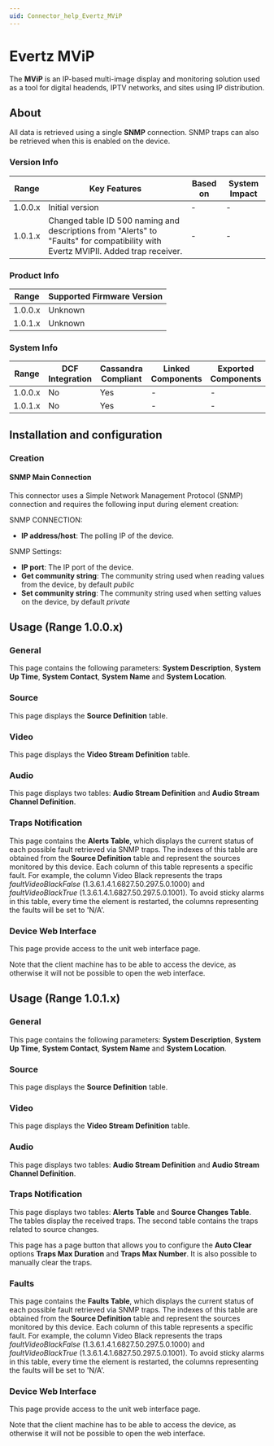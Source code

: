 ```yaml
---
uid: Connector_help_Evertz_MViP
---
```


# Evertz MViP

The **MViP** is an IP-based multi-image display and monitoring solution used as a tool for digital headends, IPTV networks, and sites using IP distribution.

## About

All data is retrieved using a single **SNMP** connection. SNMP traps can also be retrieved when this is enabled on the device.

### Version Info

| Range   | Key Features                                                                                                                      | Based on | System Impact |
|---------|-----------------------------------------------------------------------------------------------------------------------------------|----------|---------------|
| 1.0.0.x | Initial version                                                                                                                   | -        | -             |
| 1.0.1.x | Changed table ID 500 naming and descriptions from "Alerts" to "Faults" for compatibility with Evertz MVIPII. Added trap receiver. | -        | -             |

### Product Info

| Range   | Supported Firmware Version |
|---------|----------------------------|
| 1.0.0.x | Unknown                    |
| 1.0.1.x | Unknown                    |

### System Info

| Range     | DCF Integration     | Cassandra Compliant     | Linked Components     | Exported Components     |
|-----------|---------------------|-------------------------|-----------------------|-------------------------|
| 1.0.0.x   | No                  | Yes                     | -                     | -                       |
| 1.0.1.x   | No                  | Yes                     | -                     | -                       |

## Installation and configuration

### Creation

#### SNMP Main Connection

This connector uses a Simple Network Management Protocol (SNMP) connection and requires the following input during element creation:

SNMP CONNECTION:

- **IP address/host**: The polling IP of the device.

SNMP Settings:

- **IP port**: The IP port of the device.
- **Get community string**: The community string used when reading values from the device, by default *public*
- **Set community string**: The community string used when setting values on the device, by default *private*

## Usage (Range 1.0.0.x)

### General

This page contains the following parameters: **System Description**, **System Up Time**, **System Contact**, **System Name** and **System Location**.

### Source

This page displays the **Source Definition** table.

### Video

This page displays the **Video Stream Definition** table.

### Audio

This page displays two tables: **Audio Stream Definition** and **Audio Stream Channel Definition**.

### Traps Notification

This page contains the **Alerts Table**, which displays the current status of each possible fault retrieved via SNMP traps. The indexes of this table are obtained from the **Source Definition** table and represent the sources monitored by this device. Each column of this table represents a specific fault. For example, the column Video Black represents the traps *faultVideoBlackFalse* (1.3.6.1.4.1.6827.50.297.5.0.1000) and *faultVideoBlackTrue* (1.3.6.1.4.1.6827.50.297.5.0.1001). To avoid sticky alarms in this table, every time the element is restarted, the columns representing the faults will be set to 'N/A'.

### Device Web Interface

This page provide access to the unit web interface page.

Note that the client machine has to be able to access the device, as otherwise it will not be possible to open the web interface.

## Usage (Range 1.0.1.x)

### General

This page contains the following parameters: **System Description**, **System Up Time**, **System Contact**, **System Name** and **System Location**.

### Source

This page displays the **Source Definition** table.

### Video

This page displays the **Video Stream Definition** table.

### Audio

This page displays two tables: **Audio Stream Definition** and **Audio Stream Channel Definition**.

### Traps Notification

This page displays two tables: **Alerts Table** and **Source Changes Table**. The tables display the received traps. The second table contains the traps related to source changes.

This page has a page button that allows you to configure the **Auto Clear** options **Traps Max Duration** and **Traps Max Number**. It is also possible to manually clear the traps.

### Faults

This page contains the **Faults Table**, which displays the current status of each possible fault retrieved via SNMP traps. The indexes of this table are obtained from the **Source Definition** table and represent the sources monitored by this device. Each column of this table represents a specific fault. For example, the column Video Black represents the traps *faultVideoBlackFalse* (1.3.6.1.4.1.6827.50.297.5.0.1000) and *faultVideoBlackTrue* (1.3.6.1.4.1.6827.50.297.5.0.1001). To avoid sticky alarms in this table, every time the element is restarted, the columns representing the faults will be set to 'N/A'.

### Device Web Interface

This page provide access to the unit web interface page.

Note that the client machine has to be able to access the device, as otherwise it will not be possible to open the web interface.
